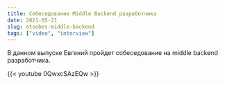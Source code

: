 ```yaml
---
title: Собеседование Middle Backend разработчика
date: 2021-05-21
slug: otsobes-middle-backend
tags: ["video", "interview"]
---
```


В данном выпуске Евгений пройдет собеседование на middle backend разработчика.

{{< youtube 0QwxcSAzEQw >}}
